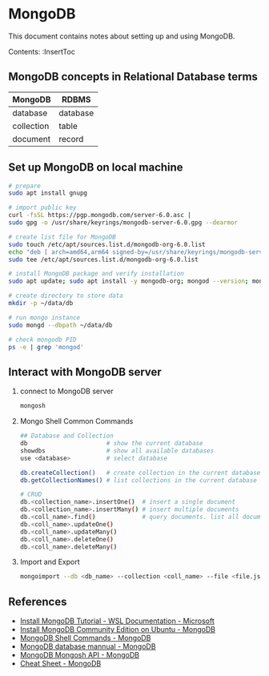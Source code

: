 # MongoDB

This document contains notes about setting up and using MongoDB.

Contents:
:InsertToc

## MongoDB concepts in Relational Database terms
| MongoDB    | RDBMS    |
|------------|----------|
| database   | database |
| collection | table    |
| document   | record   |

## Set up MongoDB on local machine
```bash
# prepare
sudo apt install gnupg

# import public key
curl -fsSL https://pgp.mongodb.com/server-6.0.asc |
sudo gpg -o /usr/share/keyrings/mongodb-server-6.0.gpg --dearmor

# create list file for MongoDB
sudo touch /etc/apt/sources.list.d/mongodb-org-6.0.list
echo "deb [ arch=amd64,arm64 signed-by=/usr/share/keyrings/mongodb-server-6.0.gpg ] https://repo.mongodb.org/apt/ubuntu jammy/mongodb-org/6.0 multiverse" |
sudo tee /etc/apt/sources.list.d/mongodb-org-6.0.list

# install MongoDB package and verify installation
sudo apt update; sudo apt install -y mongodb-org; mongod --version; mongosh --version

# create directory to store data
mkdir -p ~/data/db

# run mongo instance
sudo mongd --dbpath ~/data/db

# check mongodb PID
ps -e | grep 'mongod'
```

## Interact with MongoDB server
1.  connect to MongoDB server
    ```bash
    mongosh
    ```

1.  Mongo Shell Common Commands
    ```sh
    ## Database and Collection
    db                      # show the current database
    showdbs                 # show all available databases
    use <database>          # select database

    db.createCollection()   # create collection in the current database
    db.getCollectionNames() # list collections in the current database

    # CRUD
    db.<collection_name>.insertOne()  # insert a single document
    db.<collection_name>.insertMany() # insert multiple documents
    db.<coll_name>.find()             # query documents. list all documents with no query
    db.<coll_name>.updateOne()
    db.<coll_name>.updateMany()
    db.<coll_name>.deleteOne()
    db.<coll_name>.deleteMany()
    ```

1.  Import and Export
    ```bash
    mongoimport --db <db_name> --collection <coll_name> --file <file.json>
    ```

## References
*   [Install MongoDB Tutorial - WSL Documentation - Microsoft](https://learn.microsoft.com/en-us/windows/wsl/tutorials/wsl-database#install-mongodb)
*   [Install MongoDB Community Edition on Ubuntu - MongoDB](https://www.mongodb.com/docs/manual/tutorial/install-mongodb-on-ubuntu/)
*   [MongoDB Shell Commands - MongoDB](https://www.mongodb.com/docs/mongodb-shell/run-commands/)
*   [MongoDB database mannual - MongoDB](https://www.mongodb.com/docs/manual/)
*   [MongoDB Mongosh API - MongoDB](https://www.mongodb.com/docs/manual/reference/method/)
*   [Cheat Sheet - MongoDB](https://www.mongodb.com/developer/products/mongodb/cheat-sheet/#databases-and-collections)
